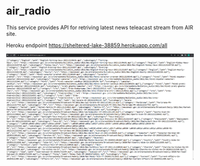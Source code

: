 # air_radio

This service provides API for retriving latest news teleacast stream from AIR site.


Heroku endpoint
https://sheltered-lake-38859.herokuapp.com/all


![Screenshot](air.png)
